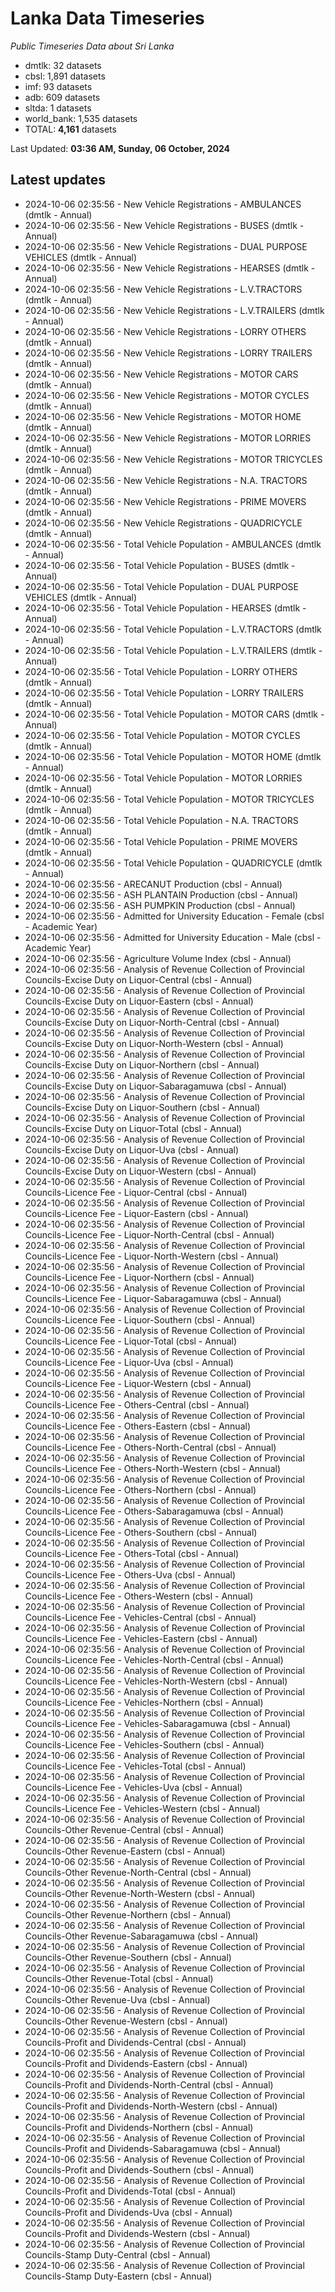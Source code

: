 # Lanka Data Timeseries
*Public Timeseries Data about Sri Lanka*

* dmtlk: 32 datasets
* cbsl: 1,891 datasets
* imf: 93 datasets
* adb: 609 datasets
* sltda: 1 datasets
* world_bank: 1,535 datasets
* TOTAL: **4,161** datasets

Last Updated: **03:36 AM, Sunday, 06 October, 2024**

## Latest updates

* 2024-10-06 02:35:56 - New Vehicle Registrations - AMBULANCES (dmtlk - Annual)
* 2024-10-06 02:35:56 - New Vehicle Registrations - BUSES (dmtlk - Annual)
* 2024-10-06 02:35:56 - New Vehicle Registrations - DUAL PURPOSE VEHICLES (dmtlk - Annual)
* 2024-10-06 02:35:56 - New Vehicle Registrations - HEARSES (dmtlk - Annual)
* 2024-10-06 02:35:56 - New Vehicle Registrations - L.V.TRACTORS (dmtlk - Annual)
* 2024-10-06 02:35:56 - New Vehicle Registrations - L.V.TRAILERS (dmtlk - Annual)
* 2024-10-06 02:35:56 - New Vehicle Registrations - LORRY OTHERS (dmtlk - Annual)
* 2024-10-06 02:35:56 - New Vehicle Registrations - LORRY TRAILERS (dmtlk - Annual)
* 2024-10-06 02:35:56 - New Vehicle Registrations - MOTOR CARS (dmtlk - Annual)
* 2024-10-06 02:35:56 - New Vehicle Registrations - MOTOR CYCLES (dmtlk - Annual)
* 2024-10-06 02:35:56 - New Vehicle Registrations - MOTOR HOME (dmtlk - Annual)
* 2024-10-06 02:35:56 - New Vehicle Registrations - MOTOR LORRIES (dmtlk - Annual)
* 2024-10-06 02:35:56 - New Vehicle Registrations - MOTOR TRICYCLES (dmtlk - Annual)
* 2024-10-06 02:35:56 - New Vehicle Registrations - N.A. TRACTORS (dmtlk - Annual)
* 2024-10-06 02:35:56 - New Vehicle Registrations - PRIME MOVERS (dmtlk - Annual)
* 2024-10-06 02:35:56 - New Vehicle Registrations - QUADRICYCLE (dmtlk - Annual)
* 2024-10-06 02:35:56 - Total Vehicle Population - AMBULANCES (dmtlk - Annual)
* 2024-10-06 02:35:56 - Total Vehicle Population - BUSES (dmtlk - Annual)
* 2024-10-06 02:35:56 - Total Vehicle Population - DUAL PURPOSE VEHICLES (dmtlk - Annual)
* 2024-10-06 02:35:56 - Total Vehicle Population - HEARSES (dmtlk - Annual)
* 2024-10-06 02:35:56 - Total Vehicle Population - L.V.TRACTORS (dmtlk - Annual)
* 2024-10-06 02:35:56 - Total Vehicle Population - L.V.TRAILERS (dmtlk - Annual)
* 2024-10-06 02:35:56 - Total Vehicle Population - LORRY OTHERS (dmtlk - Annual)
* 2024-10-06 02:35:56 - Total Vehicle Population - LORRY TRAILERS (dmtlk - Annual)
* 2024-10-06 02:35:56 - Total Vehicle Population - MOTOR CARS (dmtlk - Annual)
* 2024-10-06 02:35:56 - Total Vehicle Population - MOTOR CYCLES (dmtlk - Annual)
* 2024-10-06 02:35:56 - Total Vehicle Population - MOTOR HOME (dmtlk - Annual)
* 2024-10-06 02:35:56 - Total Vehicle Population - MOTOR LORRIES (dmtlk - Annual)
* 2024-10-06 02:35:56 - Total Vehicle Population - MOTOR TRICYCLES (dmtlk - Annual)
* 2024-10-06 02:35:56 - Total Vehicle Population - N.A. TRACTORS (dmtlk - Annual)
* 2024-10-06 02:35:56 - Total Vehicle Population - PRIME MOVERS (dmtlk - Annual)
* 2024-10-06 02:35:56 - Total Vehicle Population - QUADRICYCLE (dmtlk - Annual)
* 2024-10-06 02:35:56 - ARECANUT Production (cbsl - Annual)
* 2024-10-06 02:35:56 - ASH PLANTAIN Production (cbsl - Annual)
* 2024-10-06 02:35:56 - ASH PUMPKIN Production (cbsl - Annual)
* 2024-10-06 02:35:56 - Admitted for University Education - Female (cbsl - Academic Year)
* 2024-10-06 02:35:56 - Admitted for University Education - Male (cbsl - Academic Year)
* 2024-10-06 02:35:56 - Agriculture Volume Index (cbsl - Annual)
* 2024-10-06 02:35:56 - Analysis of Revenue Collection of Provincial Councils-Excise Duty on Liquor-Central (cbsl - Annual)
* 2024-10-06 02:35:56 - Analysis of Revenue Collection of Provincial Councils-Excise Duty on Liquor-Eastern (cbsl - Annual)
* 2024-10-06 02:35:56 - Analysis of Revenue Collection of Provincial Councils-Excise Duty on Liquor-North-Central (cbsl - Annual)
* 2024-10-06 02:35:56 - Analysis of Revenue Collection of Provincial Councils-Excise Duty on Liquor-North-Western (cbsl - Annual)
* 2024-10-06 02:35:56 - Analysis of Revenue Collection of Provincial Councils-Excise Duty on Liquor-Northern (cbsl - Annual)
* 2024-10-06 02:35:56 - Analysis of Revenue Collection of Provincial Councils-Excise Duty on Liquor-Sabaragamuwa (cbsl - Annual)
* 2024-10-06 02:35:56 - Analysis of Revenue Collection of Provincial Councils-Excise Duty on Liquor-Southern (cbsl - Annual)
* 2024-10-06 02:35:56 - Analysis of Revenue Collection of Provincial Councils-Excise Duty on Liquor-Total (cbsl - Annual)
* 2024-10-06 02:35:56 - Analysis of Revenue Collection of Provincial Councils-Excise Duty on Liquor-Uva (cbsl - Annual)
* 2024-10-06 02:35:56 - Analysis of Revenue Collection of Provincial Councils-Excise Duty on Liquor-Western (cbsl - Annual)
* 2024-10-06 02:35:56 - Analysis of Revenue Collection of Provincial Councils-Licence Fee - Liquor-Central (cbsl - Annual)
* 2024-10-06 02:35:56 - Analysis of Revenue Collection of Provincial Councils-Licence Fee - Liquor-Eastern (cbsl - Annual)
* 2024-10-06 02:35:56 - Analysis of Revenue Collection of Provincial Councils-Licence Fee - Liquor-North-Central (cbsl - Annual)
* 2024-10-06 02:35:56 - Analysis of Revenue Collection of Provincial Councils-Licence Fee - Liquor-North-Western (cbsl - Annual)
* 2024-10-06 02:35:56 - Analysis of Revenue Collection of Provincial Councils-Licence Fee - Liquor-Northern (cbsl - Annual)
* 2024-10-06 02:35:56 - Analysis of Revenue Collection of Provincial Councils-Licence Fee - Liquor-Sabaragamuwa (cbsl - Annual)
* 2024-10-06 02:35:56 - Analysis of Revenue Collection of Provincial Councils-Licence Fee - Liquor-Southern (cbsl - Annual)
* 2024-10-06 02:35:56 - Analysis of Revenue Collection of Provincial Councils-Licence Fee - Liquor-Total (cbsl - Annual)
* 2024-10-06 02:35:56 - Analysis of Revenue Collection of Provincial Councils-Licence Fee - Liquor-Uva (cbsl - Annual)
* 2024-10-06 02:35:56 - Analysis of Revenue Collection of Provincial Councils-Licence Fee - Liquor-Western (cbsl - Annual)
* 2024-10-06 02:35:56 - Analysis of Revenue Collection of Provincial Councils-Licence Fee - Others-Central (cbsl - Annual)
* 2024-10-06 02:35:56 - Analysis of Revenue Collection of Provincial Councils-Licence Fee - Others-Eastern (cbsl - Annual)
* 2024-10-06 02:35:56 - Analysis of Revenue Collection of Provincial Councils-Licence Fee - Others-North-Central (cbsl - Annual)
* 2024-10-06 02:35:56 - Analysis of Revenue Collection of Provincial Councils-Licence Fee - Others-North-Western (cbsl - Annual)
* 2024-10-06 02:35:56 - Analysis of Revenue Collection of Provincial Councils-Licence Fee - Others-Northern (cbsl - Annual)
* 2024-10-06 02:35:56 - Analysis of Revenue Collection of Provincial Councils-Licence Fee - Others-Sabaragamuwa (cbsl - Annual)
* 2024-10-06 02:35:56 - Analysis of Revenue Collection of Provincial Councils-Licence Fee - Others-Southern (cbsl - Annual)
* 2024-10-06 02:35:56 - Analysis of Revenue Collection of Provincial Councils-Licence Fee - Others-Total (cbsl - Annual)
* 2024-10-06 02:35:56 - Analysis of Revenue Collection of Provincial Councils-Licence Fee - Others-Uva (cbsl - Annual)
* 2024-10-06 02:35:56 - Analysis of Revenue Collection of Provincial Councils-Licence Fee - Others-Western (cbsl - Annual)
* 2024-10-06 02:35:56 - Analysis of Revenue Collection of Provincial Councils-Licence Fee - Vehicles-Central (cbsl - Annual)
* 2024-10-06 02:35:56 - Analysis of Revenue Collection of Provincial Councils-Licence Fee - Vehicles-Eastern (cbsl - Annual)
* 2024-10-06 02:35:56 - Analysis of Revenue Collection of Provincial Councils-Licence Fee - Vehicles-North-Central (cbsl - Annual)
* 2024-10-06 02:35:56 - Analysis of Revenue Collection of Provincial Councils-Licence Fee - Vehicles-North-Western (cbsl - Annual)
* 2024-10-06 02:35:56 - Analysis of Revenue Collection of Provincial Councils-Licence Fee - Vehicles-Northern (cbsl - Annual)
* 2024-10-06 02:35:56 - Analysis of Revenue Collection of Provincial Councils-Licence Fee - Vehicles-Sabaragamuwa (cbsl - Annual)
* 2024-10-06 02:35:56 - Analysis of Revenue Collection of Provincial Councils-Licence Fee - Vehicles-Southern (cbsl - Annual)
* 2024-10-06 02:35:56 - Analysis of Revenue Collection of Provincial Councils-Licence Fee - Vehicles-Total (cbsl - Annual)
* 2024-10-06 02:35:56 - Analysis of Revenue Collection of Provincial Councils-Licence Fee - Vehicles-Uva (cbsl - Annual)
* 2024-10-06 02:35:56 - Analysis of Revenue Collection of Provincial Councils-Licence Fee - Vehicles-Western (cbsl - Annual)
* 2024-10-06 02:35:56 - Analysis of Revenue Collection of Provincial Councils-Other Revenue-Central (cbsl - Annual)
* 2024-10-06 02:35:56 - Analysis of Revenue Collection of Provincial Councils-Other Revenue-Eastern (cbsl - Annual)
* 2024-10-06 02:35:56 - Analysis of Revenue Collection of Provincial Councils-Other Revenue-North-Central (cbsl - Annual)
* 2024-10-06 02:35:56 - Analysis of Revenue Collection of Provincial Councils-Other Revenue-North-Western (cbsl - Annual)
* 2024-10-06 02:35:56 - Analysis of Revenue Collection of Provincial Councils-Other Revenue-Northern (cbsl - Annual)
* 2024-10-06 02:35:56 - Analysis of Revenue Collection of Provincial Councils-Other Revenue-Sabaragamuwa (cbsl - Annual)
* 2024-10-06 02:35:56 - Analysis of Revenue Collection of Provincial Councils-Other Revenue-Southern (cbsl - Annual)
* 2024-10-06 02:35:56 - Analysis of Revenue Collection of Provincial Councils-Other Revenue-Total (cbsl - Annual)
* 2024-10-06 02:35:56 - Analysis of Revenue Collection of Provincial Councils-Other Revenue-Uva (cbsl - Annual)
* 2024-10-06 02:35:56 - Analysis of Revenue Collection of Provincial Councils-Other Revenue-Western (cbsl - Annual)
* 2024-10-06 02:35:56 - Analysis of Revenue Collection of Provincial Councils-Profit and Dividends-Central (cbsl - Annual)
* 2024-10-06 02:35:56 - Analysis of Revenue Collection of Provincial Councils-Profit and Dividends-Eastern (cbsl - Annual)
* 2024-10-06 02:35:56 - Analysis of Revenue Collection of Provincial Councils-Profit and Dividends-North-Central (cbsl - Annual)
* 2024-10-06 02:35:56 - Analysis of Revenue Collection of Provincial Councils-Profit and Dividends-North-Western (cbsl - Annual)
* 2024-10-06 02:35:56 - Analysis of Revenue Collection of Provincial Councils-Profit and Dividends-Northern (cbsl - Annual)
* 2024-10-06 02:35:56 - Analysis of Revenue Collection of Provincial Councils-Profit and Dividends-Sabaragamuwa (cbsl - Annual)
* 2024-10-06 02:35:56 - Analysis of Revenue Collection of Provincial Councils-Profit and Dividends-Southern (cbsl - Annual)
* 2024-10-06 02:35:56 - Analysis of Revenue Collection of Provincial Councils-Profit and Dividends-Total (cbsl - Annual)
* 2024-10-06 02:35:56 - Analysis of Revenue Collection of Provincial Councils-Profit and Dividends-Uva (cbsl - Annual)
* 2024-10-06 02:35:56 - Analysis of Revenue Collection of Provincial Councils-Profit and Dividends-Western (cbsl - Annual)
* 2024-10-06 02:35:56 - Analysis of Revenue Collection of Provincial Councils-Stamp Duty-Central (cbsl - Annual)
* 2024-10-06 02:35:56 - Analysis of Revenue Collection of Provincial Councils-Stamp Duty-Eastern (cbsl - Annual)